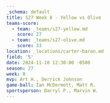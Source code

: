 ```yaml
---
_schema: default
title: S27 Week 8 - Yellow vs Olive
teams-score:
  - team: _teams/s27-yellow.md
    score: 27
  - team: _teams/s27-olive.md
    score: 33
location: _locations/carter-baron.md
field: '5'
date: 2024-11-10 12:30:00 -0500
season: 27
week: 8
mvp: Art H., Derrick Johnson
game-ball: Ian McDermott, Matt R.
sportsperson: Darryl P., Marvin W.
---
```

